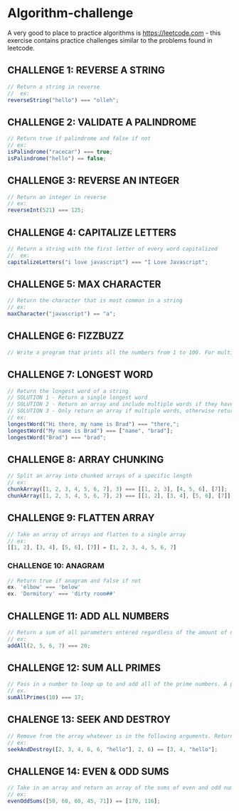 # Algorithm-challenge

A very good to place to practice algorithms is https://leetcode.com - this exercise contains practice challenges similar to the problems found in leetcode.

## CHALLENGE 1: REVERSE A STRING

```javascript
// Return a string in reverse
//  ex:
reverseString("hello") === "olleh";
```

## CHALLENGE 2: VALIDATE A PALINDROME

```javascript
// Return true if palindrome and false if not
// ex:
isPalindrome("racecar") === true;
isPalindrome("hello") == false;
```

## CHALLENGE 3: REVERSE AN INTEGER

```javascript
// Return an integer in reverse
// ex:
reverseInt(521) === 125;
```

## CHALLENGE 4: CAPITALIZE LETTERS

```javascript
// Return a string with the first letter of every word capitalized
//  ex:
capitalizeLetters("i love javascript") === "I Love Javascript";
```

## CHALLENGE 5: MAX CHARACTER

```javascript
// Return the character that is most common in a string
// ex:
maxCharacter("javascript") == "a";
```

## CHALLENGE 6: FIZZBUZZ

```javascript
// Write a program that prints all the numbers from 1 to 100. For multiples of 3, instead of the number, print "Fizz", for multiples of 5 print "Buzz". For numbers which are multiples of both 3 and 5, print "FizzBuzz".
```

## CHALLENGE 7: LONGEST WORD

```javascript
// Return the longest word of a string
// SOLUTION 1 - Return a single longest word
// SOLUTION 2 - Return an array and include multiple words if they have the same length
// SOLUTION 3 - Only return an array if multiple words, otherwise return a string
// ex:
longestWord("Hi there, my name is Brad") === "there,";
longestWord("My name is Brad") === ["name", "brad"];
longestWord("Brad") === "brad";
```

## CHALLENGE 8: ARRAY CHUNKING

```javascript
// Split an array into chunked arrays of a specific length
// ex:
chunkArray([1, 2, 3, 4, 5, 6, 7], 3) === [[1, 2, 3], [4, 5, 6], [7]];
chunkArray([1, 2, 3, 4, 5, 6, 7], 2) === [[1, 2], [3, 4], [5, 6], [7]];
```

## CHALLENGE 9: FLATTEN ARRAY

```javascript
// Take an array of arrays and flatten to a single array
// ex:
[[1, 2], [3, 4], [5, 6], [7]] = [1, 2, 3, 4, 5, 6, 7]
```

### CHALLENGE 10: ANAGRAM

```javascript
// Return true if anagram and false if not
ex. 'elbow' === 'below'
ex. 'Dormitory' === 'dirty room##'
```

## CHALLENGE 11: ADD ALL NUMBERS

```javascript
// Return a sum of all parameters entered regardless of the amount of numbers
// ex:
addAll(2, 5, 6, 7) === 20;
```

## CHALLENGE 12: SUM ALL PRIMES

```javascript
// Pass in a number to loop up to and add all of the prime numbers. A prime number is a whole number greater than 1 whose only factors are 1 and itself
// ex.
sumAllPrimes(10) === 17;
```

## CHALENGE 13: SEEK AND DESTROY

```javascript
// Remove from the array whatever is in the following arguments. Return the leftover numbers in an array
// ex:
seekAndDestroy([2, 3, 4, 6, 6, "hello"], 2, 6) == [3, 4, "hello"];
```

## CHALLENGE 14: EVEN & ODD SUMS

```javascript
// Take in an array and return an array of the sums of even and odd numbers
// ex:
evenOddSums([50, 60, 60, 45, 71]) == [170, 116];
```

